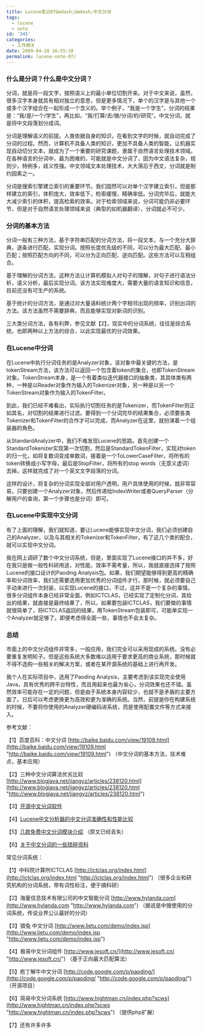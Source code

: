 ```yaml
---
title: Lucene笔记07&mdash;&mdash;中文分词
tags:
  - lucene
  - note
id: '345'
categories:
  - 工作相关
date: 2009-04-28 16:55:10
permalink: lucene-note-07/
---
```



<!-- more -->
### 什么是分词？什么是中文分词？

分词，就是将一段文字，按照语义上的最小单位切割开来。对于中文来说，虽然，很多汉字本身就具有相对独立的意思，但是更多情况下，单个的汉字是与其他一个或多个汉字组合在一起形成一个含义的。举个例子，“我是一个学生”，分词的结果是：“我/是/一个/学生”，再比如，“我/打算/去/做/分词/的/研究”。中文分词，就是将中文段落划分成词。

分词是理解语义的前提。人类依据自身的知识，在看到文字的时候，就自动完成了分词的过程。然而，计算机不具备人类的知识，更加不具备人类的智能，让机器实现自动切分文本，就成为了一个重要的研究课题，隶属于自然语言处理技术领域。在各种语言的分词中，最为困难的，可能就是中文分词了，因为中文语法复杂，规则少，特例多，歧义性强。中文领域文本处理技术，大大落后于西文，分词就是制约因素之一。

分词是搜索引擎建立索引的重要环节。我们固然可以对单个汉字建立索引，但是那样建立的索引，体积庞大，效率低下，检索缓慢，精确率低。分词完毕后，就能大大减少索引的体积，提高检索的效率。对于检索领域来说，分词可能仍非必要环节，但是对于自然语言处理领域来说（典型的如机器翻译），分词就必不可少。

### 分词的基本方法

分词一般有三种方法，基于字符串匹配的分词方法，将一段文本，与一个充分大辞典，逐条进行匹配，实现分词。按照长度优先级的不同，可以分为最大匹配、最小匹配；按照匹配方向的不同，可以分为正向匹配、逆向匹配。这些方法可以互相组合。

基于理解的分词方法，这种方法让计算机模拟人对句子的理解，对句子进行语法分析，语义分析，最后实现分词。该方法实现难度大，需要大量的语言知识和信息，目前还没有可生产的系统。

基于统计的分词方法，是通过对大量语料统计两个字相邻出现的频率，识别出词的方法。该方法虽然不需要辞典，而且能够实现对新词的识别。

三大类分词方法，各有利弊，参见文献【2】，现实中的分词系统，往往是综合系统，也即两种以上方法的综合，以此实现最优的分词效果。

### 在Lucene中分词

在Lucene中执行分词任务的是Analyzer对象，该对象中最关键的方法，是tokenStream方法，该方法可以返回一个包含着token的集合，也即TokenStream对象。TokenStream本身，是一个有着类似迭代器接口的抽象类，其具体类有两种，一种是以Reader对象作为输入的Tokenizer对象，另一种是以另一个TokenStream对象作为输入的TokenFilter。

到此，我们已经不难看出，实际执行切割任务的是Tokenizer，而TokenFilter则正如其名，对切割的结果进行过滤。要得到一个分词完毕的结果集合，必须要各类Tokenizer和TokenFilter的合作才可以完成，而Analyzer在这里，就扮演着一个组装器的角色。

从StandardAnalyzer中，我们不难发现Lucene的思路。首先创建一个StandardTokenizer实现第一次切割，然后是StandardTokenFilter，实现对token的归一化，如将复数词变成单数词，接着是一个ToLowerCaseFilter，将所有的token转换成小写字母，最后是StopFilter，将所有的stop words（无意义虚词）去掉。这样就完成了对一个英文文字段落的分词。

这样的设计，将复杂的分词实现全部对用户透明，用户具体使用的时候，就非常容易，只要创建一个Analyzer对象，然后传递给IndexWriter或者QueryParser（分解用户的查询，第一个步骤也是分词）即可。

### 在Lucene中实现中文分词

有了上面的理解，我们就知道，要让Lucene能够实现中文分词，我们必须创建自己的Analyzer，以及与其相关的Tokenizer和TokenFilter，有了这几个类的配合，就可以实现中文分词。

我在网上调研了数个中文分词系统，但是，里面实现了Lucene接口的并不多，好在我只是做一般性科研用途，对性能，效率不需考量，所以，我就直接选择了按照Lucene的接口设计的Paoding Analysis包。如果，我们期望能够得到更高的精确率和分词效率，我们还需要选用更加优秀的分词组件才行，那时候，就必须要自己手动来进行一次封装，以实现Lucene的接口，不过，这并不是一个复杂的事情。很多分词组件本身已经非常全面，例如ICTCLAS，已经实现了定制化分词，其给出的结果，就直接是最终结果了，所以，如果要包装ICTCLAS，我们要做的事情就很简单了，将ICTCLAS返回的结果，用TokenStream包装即可，可能单实现一个Analyzer就足够了。即便考虑得全面一些，事情也不会太复杂。

### 总结

市面上的中文分词组件非常多，一般应用，我们完全可以采用现成的系统。没有必要重复发明轮子。但是这些系统大多数难以适用于要求更高的商业系统，那时候就不得不选购一些相关的解决方案，或者在某开源系统的基础上进行再开发。

我个人在实际项目中，选用了Paoding Analysis，主要考虑到该实现完全使用Java，具有优秀的跨平台特性，而且用起来也最为省心，分词效果也还不错。虽然效率可能存在一定的问题，但是由于系统本身内容较少，也就不是矛盾的主要方面了。日后可以考虑更换更为高效和更为准确的系统。当然，前提是你在构建系统的时候，不要将你使用的Analyzer硬编码进系统，而是使用配置文件等方式来接入。

参考文献：

【1】百度百科：中文分词 [http://baike.baidu.com/view/19109.html](http://baike.baidu.com/view/19109.html "http://baike.baidu.com/view/19109.html") （中文分词的基本方法，技术难点，基本应用）

【2】三种中文分词算法优劣比较 [http://www.blogjava.net/jiangyz/articles/238120.html](http://www.blogjava.net/jiangyz/articles/238120.html "http://www.blogjava.net/jiangyz/articles/238120.html")

【3】[开源中文分词软件](http://www.coreseek.com/forum/index.php?action=vthread&forum=1&topic=2)

【4】[Lucene中文分析器的中文分词准确性和性能比较](http://approximation.javaeye.com/blog/345885)

【5】[几款免费中文分词模块介绍](http://searcher.org.cn/search/20070903/98.html) （原文已经丢失）

【6】[关于中文分词的一些琐碎资料](http://www.webryan.cn/2009/04/something-about-chinese-seg/)

常见分词系统：

【1】中科院计算所ICTCLAS [http://ictclas.org/index.html](http://ictclas.org/index.html "http://ictclas.org/index.html") （很多企业和研究机构的分词系统，带有词性标注，便于搞科研）

【2】海量信息技术有限公司的中文智能分词 [http://www.hylanda.com](http://www.hylanda.com "http://www.hylanda.com") （据说是中搜使用的分词系统，传说业界公认最好的分词）

【3】猎兔 中文分词 [http://www.lietu.com/demo/index.jsp](http://www.lietu.com/demo/index.jsp "http://www.lietu.com/demo/index.jsp")

【4】极易中文分词组件 [http://www.jesoft.cn/](http://www.jesoft.cn/ "http://www.jesoft.cn/") （基于正向最大匹配算法）

【5】庖丁解牛中文分词 [http://code.google.com/p/paoding/](http://code.google.com/p/paoding/ "http://code.google.com/p/paoding/") （开源项目）

【6】简易中文分词系统 [http://www.hightman.cn/index.php?scws](http://www.hightman.cn/index.php?scws "http://www.hightman.cn/index.php?scws") （提供php扩展）

【7】还有许多许多